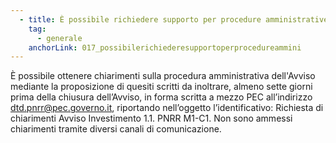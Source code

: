 ```yaml
---
  - title: È possibile richiedere supporto per procedure amministrative al DTD?
    tag:
      - generale
    anchorLink: 017_possibilerichiederesupportoperprocedureammini
---
```


È possibile ottenere chiarimenti sulla procedura amministrativa dell'Avviso mediante la proposizione di quesiti scritti da inoltrare, almeno sette giorni prima della chiusura dell’Avviso, in forma scritta a mezzo PEC all’indirizzo dtd.pnrr@pec.governo.it, riportando nell’oggetto l’identificativo: Richiesta di chiarimenti Avviso Investimento 1.1. PNRR M1-C1. Non sono ammessi chiarimenti tramite diversi canali di comunicazione.
